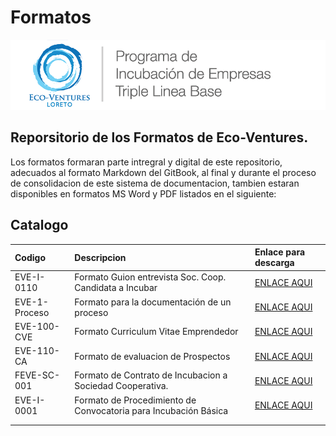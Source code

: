 # Formatos

![Eco-Ventures Loreto](../.gitbook/assets/eco-ventures_logo_1x1.png)

## Reporsitorio de los Formatos de Eco-Ventures.

Los formatos formaran parte intregral y digital de este repositorio, adecuados al formato Markdown del GitBook, al final y durante el proceso de consolidacion de este sistema de documentacion, tambien estaran disponibles en formatos MS Word y PDF listados en el siguiente:

## Catalogo

| Codigo | Descripcion | Enlace para descarga |
| :--- | :--- | :--- |
| EVE-I-0110 | Formato Guion entrevista Soc. Coop. Candidata a Incubar | [ENLACE AQUI](https://1drv.ms/b/s!ApHnTLE36GM1znjOeDaLmM5ifYnM) |
| EVE-1-Proceso | Formato para la documentación de un proceso | [ENLACE AQUI](https://1drv.ms/b/s!ApHnTLE36GM1zn0bIXmCAtS8KJ5P) |
| EVE-100-CVE | Formato  Curriculum Vitae Emprendedor | [ENLACE AQUI](https://1drv.ms/b/s!ApHnTLE36GM1zwRIgZgoCMrD-vGG) |
| EVE-110-CA | Formato de evaluacion de Prospectos | [ENLACE AQUI](https://1drv.ms/b/s!ApHnTLE36GM1zwX2si1G6Ynr_l4J) |
| FEVE-SC-001 | Formato de Contrato de Incubacion a Sociedad Cooperativa. | [ENLACE AQUI](https://1drv.ms/b/s!ApHnTLE36GM1zwZqa6AN7HJZanEw) |
| EVE-I-0001 | Formato de Procedimiento de Convocatoria para Incubación Básica | [ENLACE AQUI](https://1drv.ms/b/s!ApHnTLE36GM1znt73C9o7GrGPnV2) |
|  |  |  |
|  |  |  |

